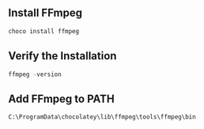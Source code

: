 ## Install FFmpeg

```powershell
choco install ffmpeg
```

## Verify the Installation
```powershell
ffmpeg -version
```

## Add FFmpeg to PATH 
`C:\ProgramData\chocolatey\lib\ffmpeg\tools\ffmpeg\bin`




